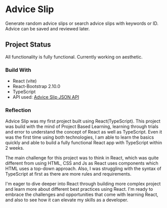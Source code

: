 # Advice Slip

Generate random advice slips or search advice slips with keywords or ID. Advice can be saved and reviewed later.

## Project Status

All functionality is fully functional. Currently working on aesthetic.

### Build With

- React (vite)
- React-Bootstrap 2.10.0
- TypeScript
- API used: [Advice Slip JSON API](https://api.adviceslip.com/)

### Reflection

Advice Slip was my first project built using React(TypeScript). This project was build with the mind of Project Based Learning, learning through trials and error to understand the concept of React as well as TypeScript. Even it was the first time using both technologies, I am able to learn the basics quickly and able to build a fully functional React app with TypeScript within 2 weeks.

The main challenge for this project was to think in React, which was quite different from using HTML, CSS and Js as React uses components which HTML uses a top-down approach. Also, I was struggling with the syntax of TypeScript at first as there are more rules and requirements.

I'm eager to dive deeper into React through building more complex project and learn more about different best practices using React. I'm ready to embrace the challenges and opportunities that come with learning React, and also to see how it can elevate my skills as a developer.
